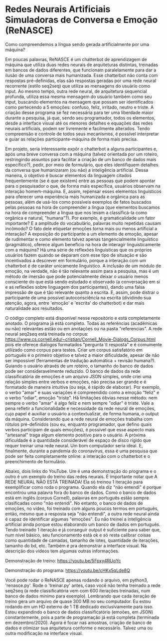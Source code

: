 # Redes Neurais Artificiais Simuladoras de Conversa e Emoção (ReNASCE)
Como compreendemos a língua sendo gerada artificialmente por uma máquina?

Em poucas palavras, ReNASCE é um chatterbot de aprendizagem de máquina que utiliza duas redes neurais de arquiteturas distintas, treinadas em bancos de dados diferentes, que funcionam paralelamente para dar a ilusão de uma conversa mais humanizada. Esse chatterbot não conta com respostas pré-definidas, elas são respostas geradas por uma rede neural recorrente (estilo seq2seq) que utiliza as mensagens do usuário como input. Ao mesmo tempo, outra rede neural, de arquitetura sequencial profunda, utiliza essa mesma mensagem do usuário também como seu input, buscando elementos na mensagem que possam ser identificados como pertecendo a 5 emoções: confuso, feliz, irritado, neutro e triste. A criação desse programa se fez necessária para ter uma liberdade maior durante a pesquisa, já que, sendo seu programador, todos os elementos, desde a interface visual até os menores detalhes e equações das redes neurais artificiais, podem ser livremente e facilmente alterados. Tendo compreensão e controle de todos seus mecanismos, é possível interpretar e guiar as relações participante-máquina de forma mais precisa.

Em projeto, seria interessante expôr o chatterbot a alguns participantes e, após uma breve conversa com a máquina (talvez orientada por um roteiro, restringindo assuntos para facilitar a criação de um banco de dados mais específico?), pedir, por meio de formulário, que eles identifiquem detalhes da conversa que humanizaram (ou não) a inteligência artificial. Dessa maneira, o objetivo é buscar elementos da linguagem citados frequentemente (se é que existem) entre as pessoas que podem apontar para o pesquisador o que, de forma mais específica, usuários observam na interação homem-máquina. E, assim, repensar esses elementos linguísticos para oferecer uma experiência mais humanizada e orgânica para as pessoas, além de usá-los como possíveis exemplos de fatos buscados pelas pessoas na hora de compreender a língua (que elementos buscamos na hora de compreender a língua que nos levam a classificá-la como orgãnica e natural, "humana"?). Por exemplo, é gramaticalidade um fator importante? E a amplitude do vocabulário, palavras muito repetidas causam incômodo? O fato dele etiquetar emoções torna mais ou menos artificial a interação? A exposição do participante a um elemento de emoção, apesar de rudimentar e como elemento talvez apenas tangencialmente linguístico (pragmático), oferece algum benefício na hora de interagir linguisticamente com a máquina? Há uma série de reflexões linguísticas que os próprios usuários fazem quando se deparam com esse tipo de situação e são incentivados a descrever em formulário, porque a interação com um chatterbot é de caráter unicamente linguístico. A inclusão de um módulo de emoção, na verdade, não é tão relevante assim para a pesquisa, mas é um método de imersão que pode potencialmente deixar o usuário menos consciente do que está sendo estudado e observado (a conversação em si e as reflexões sobre linguagem dos participantes), dando uma falsa impressão de que é tão relevante quanto a escrita. E, assim, pode distrar o participante de uma possível autoconsciência na escrita (dividindo sua atenção, agora, entre 'emoção' e 'escrita' do chatterbot) e dar mais naturalidade aos resultados.

O código completo está disponível nesse repositório e está completamente anotado. O programa já está completo. Todas as referências (acadêmicas ou não) relevantes estão ou em anotações ou na pasta "referencias". A rede neural seq2seq está treinada no corpus: https://www.cs.cornell.edu/~cristian/Cornell_Movie-Dialogs_Corpus.html pois ele oferece diaĺogos formatados "pergunta \t resposta" e é comumente utilizado como corpus para testes. Criar um corpus satisfatório em português é o primeiro objetivo e talvez a maior dificuldade, apesar de não ser impossível (ferramentas de tradução automática + revisão humana?). Guiando o usuário através de um roteiro, o tamanho do banco de dados pode ser consideravelmente reduzido. O banco de dados da rede classificatória de emoções é um arquivo JSON simples, onde criei uma relação simples entre verbos e emoções, não precisa ser grande e é formatado de maneira intuitiva (ou seja, é rápido de elaborar). Por exemplo, o verbo "amar" e suas variações é compreendido como a emoção "feliz" e o verbo "odiar", emoção "triste". Há limitações óbvias nesse método: nem sempre o verbo "amar" é algo feliz e nem sempre "odiar" é triste. Vale a pena refletir a funcionalidade e necessidade da rede neural de emoções, cujo papel é auxiliar o usuário a contextualizar, de forma humana, o output da máquina. Considerando que a rede neural de emoções trabalha com rótulos pré-definidos (sou eu, enquanto programador, que defino quais verbos participam de quais emoções), é possível que esse aspecto mais "artesanal" traga algum elemento positivo para o usuário. A próxima dificuldade é a quantidade considerável de espaço de disco rígido que requer treinar uma rede neural. Um bom computador seria ideal. E, finalmente, durante a pandemia do coronavírus, essa é uma pesquisa que pode ser feita completamente online: a interação com o chatterbot e o preenchimento de formulário.

Abaixo, dois links do YouTube. Um é uma demonstração do programa e o outro é um exemplo do treino das redes neurais. É importante notar que A REDE NEURAL NÃO ESTÁ TREINADA! Ela só treinou 1 iteração para exemplificar como roda o programa. Quando ela diz "não entendi" é porque encontrou uma palavra fora do banco de dados. Como o banco de dados está em inglês (corpus Cornell), palavras em português estão sempre clasificadas como "não entendi". No entanto, o banco de dados de emoções, no vídeo, foi treinado com alguns poucos termos em português, então, mesmo que a resposta seja "não entendi", a outra rede neural ainda é capaz de identificar algumas "emoções". Eu não treinei a inteligência artificial ainda porque estou elaborando um banco de dados em português. Tendo treinado 1 iteração e já conseguir output é suficiente para saber que, num nível básico, seu funcionamento está ok e só resta calibrar coisas como quantidade de camadas, tamanho de lotes, quantidade de iterações, tamanho do bd, etc. Também é pra demonstrar a interface visual. Na descrição dos vídeos tem algumas outras informações.

Demonstração de treino: https://youtu.be/5Fpxy4RUqYc

Demonstração do programa: https://youtu.be/cHKx5qLde8Q

Você pode rodar o ReNASCE apenas rodando o arquivo, em python3, 'renasce.py'. Rode o 'treinar.py' antes, caso você não tenha treinado a rede seq2seq (a rede classificatória vem com 600 iterações treinadas, num banco de dados mínimo para exemplo). Lembrando que cada iteração de treino gera um arquivo de quase 300 MB no seu computador. Eu estou rodando em um HD externo de 1 TB dedicado exclusivamente para isso. Estou expandindo o banco de dados classificatório (emoões, em JSON) constantemente, pois a parte de programação já está completa (terminada em dezembro/2020). Agora é focar nas amostras, criação de banco de dados e otimizar sua arquitetura conforme o necessário. Talvez uma ou outra modificação na interface visual.
